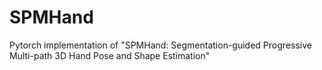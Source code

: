 # SPMHand
Pytorch implementation of "SPMHand: Segmentation-guided Progressive Multi-path 3D Hand Pose and Shape Estimation"
